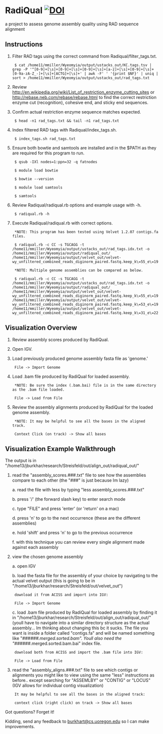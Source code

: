 RadiQual [![DOI](https://zenodo.org/badge/19044/joshuaburkhart/RadiQual.svg)](https://zenodo.org/badge/latestdoi/19044/joshuaburkhart/RadiQual)
========

a project to assess genome assembly quality using RAD sequence alignment

Instructions
------------

1. Filter RAD tags using the correct command from Radiqual/filter_tags.txt.
   
        $ cat /home11/mmiller/Wyeomyia/output/ustacks_out/KC.tags.tsv | grep -P '^[0-9]+[\s]+[0-9]+[\s]+[0-9]+[\s]+[a-z]+[\s]+[0-9]+[\s]+[0-9a-zA-Z_-]+[\s]+[ACTG]+[\s]+' | awk -F' ' '{print $NF}' | uniq | sort > /home11/mmiller/Wyeomyia/output/ustacks_out/rad_tags.txt

2. Review http://en.wikipedia.org/wiki/List_of_restriction_enzyme_cutting_sites or http://rebase.neb.com/rebase/rebase.html to find the correct restriction enzyme cut (recognition), cohesive end, and sticky end sequences.

3. Confirm actual restriction enzyme sequence matches expected.

        $ head -n1 rad_tags.txt && tail -n1 rad_tags.txt

4. Index filtered RAD tags with Radiqual/index_tags.sh.

        $ index_tags.sh rad_tags.txt

5. Ensure both bowtie and samtools are installed and in the $PATH as they are required for this program to run.

        $ qsub -IXl nodes=1:ppn=32 -q fatnodes

        $ module load bowtie

        $ bowtie --version

        $ module load samtools

        $ samtools

6. Review Radiqual/radiqual.rb options and example usage with -h.

        $ radiqual.rb -h

7. Execute Radiqual/radiqual.rb with correct options.

        *NOTE: This program has been tested using Velvet 1.2.07 contigs.fa files.

        $ radiqual.rb -c CC -s TGCAGG -t /home11/mmiller/Wyeomyia/output/ustacks_out/rad_tags.idx.txt -o /home11/mmiller/Wyeomyia/output/radiqual_out/ /home11/mmiller/Wyeomyia/output/velvet_out/velvet-wy_unfiltered_combined_reads_diginorm_paired.fastq.keep_k\=55_e\=19/contigs.fa

        *NOTE: Multiple genome assemblies can be compared as below.

        $ radiqual.rb -c CC -s TGCAGG -t /home11/mmiller/Wyeomyia/output/ustacks_out/rad_tags.idx.txt -o /home11/mmiller/Wyeomyia/output/radiqual_out/ /home11/mmiller/Wyeomyia/output/velvet_out/velvet-wy_unfiltered_combined_reads_diginorm_paired.fastq.keep_k\=55_e\=19/contigs.fa /home11/mmiller/Wyeomyia/output/velvet_out/velvet-wy_unfiltered_combined_reads_diginorm_paired.fastq.keep_k\=53_e\=19/contigs.fa /home11/mmiller/Wyeomyia/output/velvet_out/velvet-wy_unfiltered_combined_reads_diginorm_paired.fastq.keep_k\=31_e\=22/contigs.fa

Visualization Overview
----------------------

1. Review assembly scores produced by RadiQual.

2. Open IGV.

3. Load previously produced genome assembly fasta file as 'genome.'

        File -> Import Genome

4. Load .bam file produced by RadiQual for loaded assembly.

        *NOTE: Be sure the index (.bam.bai) file is in the same directory as the .bam file loaded.

        File -> Load from File

5. Review the assembly alignments produced by RadiQual for the loaded genome assembly.

        *NOTE: It may be helpful to see all the bases in the aligned track.

        Context Click (on track) -> Show all bases

Visualization Example Walkthrough
---------------------------------

The output is in "/home13/jburkhar/research/Streisfeld/out/align_out/radiqual_out/"

1. read the "assembly_scores.###.txt" file to see how the assemblies compare to each other (the "###" is just because Im lazy)

    a. read the file with less by typing "less assembly_scores.###.txt"
    
    b. press '/' (the forward slash key) to enter search mode
    
    c. type "FILE" and press 'enter' (or 'return' on a mac)
    
    d. press 'n' to go to the next occurrence (these are the different assemblies)
    
    e. hold 'shift' and press 'n' to go to the previous occurrence
    
    f. with this technique you can review every single alignment made against each assembly

2. view the chosen genome assembly

    a. open IGV
    
    b. load the fasta file for the assembly of your choice by navigating to the actual velvet output (this is going to be in "/home13/jburkhar/research/Streisfeld/out/velvet_out")
    
        download it from ACISS and import into IGV:

        File -> Import Genome

    c. load .bam file produced by RadiQual for loaded assembly by finding it in "/home13/jburkhar/research/Streisfeld/out/align_out/radiqual_out/" (youll have to navigate into a similar directory structure as the actual assembly... Im thinking about changing this bc it sucks. The file you want is inside a folder called "contigs.fa" and will be named something like "###_###.merged.sorted.bam". Youll also need the "###_###.merged.sorted.bam.bai" index file.

        download both from ACISS and import the .bam file into IGV: 

        File -> Load from File

3. read the "assembly_aligns.###.txt" file to see which contigs or alignments you might like to view using the same "less" instructions as before.. except searching for "ASSEMLBY" or "CONTIG" or "LOCUS" (IGV allows for individual contig visualization)

        It may be helpful to see all the bases in the aligned track:
    
        context click (right click) on track -> Show all bases

Got questions? Forget it!
    
Kidding, send any feedback to burkhart@cs.uoregon.edu so I can make improvements.
